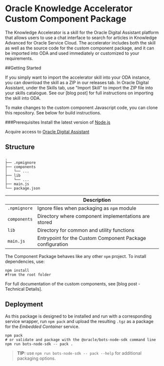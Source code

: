 # Oracle Knowledge Accelerator Custom Component Package

The Knowledge Accelerator is a skill for the Oracle Digital Assistant platform that allows users to use a chat interface to search for articles in Knowledge Advanced for Oracle Service Cloud. The accelerator includes both the skill as well as the source code for the custom component package, and it can be imported into ODA and used immediately or customized to your requirements.

##Getting Started

If you simply want to import the accelerator skill into your ODA instance, you can download the skill as a ZIP in our releases tab. In Oracle Digital Assistant, under the Skills tab, use "Import Skill" to import the ZIP file into your skills catalogue. See our [blog post] for full instructions on importing the skill into ODA.

To make changes to the custom component Javascript code, you can clone this repository. See below for build instructions.

###Prerequisites
Install the latest version of [Node.js](https://nodejs.org/en/download/)

Acquire access to [Oracle Digital Assistant](https://cloud.oracle.com/digital-assistant)

## Structure

```text
.
├── .npmignore
├── components
│   └── ...
├── lib
│   └── ...
├── main.js
└── package.json
```

| | Description |
|--|--|
| `.npmignore` | Ignore files when packaging as `npm` module |
| `components` | Directory where component implementations are stored |
| `lib` | Directory for common and utility functions |
| `main.js` | Entrypoint for the Custom Component Package configuration |

The Component Package behaves like any other `npm` project. To install dependencies, use:
```shell
npm install
#from the root folder
```

For full documentation of the custom components, see [blog post - Technical Details].

## Deployment

As this package is designed to be installed and run with a corresponding service
wrapper, run `npm pack` and upload the resulting `.tgz` as a package for
the _Embedded Container_ service.

```shell
npm pack
# or validate and package with the @oracle/bots-node-sdk command line
npm run bots-node-sdk -- pack .
```

> **TIP:** use `npm run bots-node-sdk -- pack --help` for additional packaging
options.